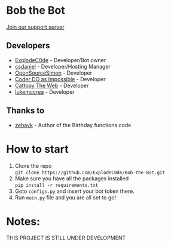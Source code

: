 # Bob the Bot
[Join our support server](https://discord.gg/d9knK9auSA)

## Developers

- [ExplodeC0de](https://github.com/ExplodeC0de) - Developer/Bot owner 
- [csdaniel](https://github.com/csd4ni3l) - Developer/Hosting Manager
- [OpenSourceSimon](https://github.com/OpenSourceSimon) - Developer
- [Coder DO as Impossible](https://github.com/SNV-008) - Developer 
- [Cattopy The Web](https://github.com/MesVisiDraugai) - Developer
- [lukemccrea](https://github.com/lukemccrea) - Developer
## Thanks to
- [zehayk](https://github.com/zehayk) - Author of the Birthday functions code

# How to start
1. Clone the repo<br>
`git clone https://github.com/ExplodeC0de/Bob-the-Bot.git`
3. Make sure you have all the packages installed<br>
`pip install -r requirements.txt`
5. Goto `configs.py` and insert your bot token there.
6. Run `main.py` file and you are all set to go!


# Notes:
THIS PROJECT IS STILL UNDER DEVELOPMENT
